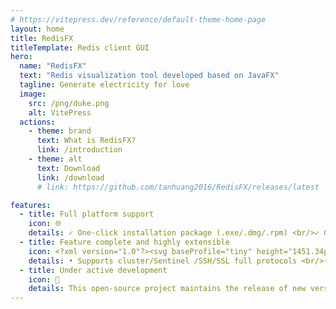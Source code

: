 ```yaml
---
# https://vitepress.dev/reference/default-theme-home-page
layout: home
title: RedisFX
titleTemplate: Redis client GUI
hero:
  name: "RedisFX"
  text: "Redis visualization tool developed based on JavaFX"
  tagline: Generate electricity for love
  image:
    src: /png/duke.png
    alt: VitePress
  actions:
    - theme: brand
      text: What is RedisFX?
      link: /introduction
    - theme: alt
      text: Download
      link: /download
      # link: https://github.com/tanhuang2016/RedisFX/releases/latest

features:
  - title: Full platform support
    icon: 🌐
    details: ✓ One-click installation package (.exe/.dmg/.rpm) <br/>✓ Green no-installation version (ready to use after decompression) <br/>✓ Cross-platform executable JAR file (One-click run in Java environment)
  - title: Feature complete and highly extensible
    icon: <?xml version="1.0"?><svg baseProfile="tiny" height="1451.34px" id="Layer_1" version="1.2" viewBox="0 0 1451.34 1451.34" width="1451.34px" xml:space="preserve" xmlns="http://www.w3.org/2000/svg" xmlns:xlink="http://www.w3.org/1999/xlink"><path d="M1381.691,1058.94c-76.136,39.689-470.554,201.855-554.521,245.624  c-83.974,43.803-130.616,43.376-196.949,11.664c-66.333-31.713-486.059-201.251-561.667-237.402  c-37.793-18.051-57.659-33.302-57.659-47.7V886.913c0,0,546.428-118.956,634.649-150.607  c88.218-31.647,118.815-32.789,193.887-5.286c75.082,27.503,523.964,108.488,598.158,135.662c0,0-0.033,128.801-0.033,142.167  C1437.566,1023.115,1420.448,1038.76,1381.691,1058.94z" fill="#A42122"/><path d="M1381.691,914.694c-76.136,39.673-470.554,201.856-554.521,245.624  c-83.974,43.786-130.616,43.359-196.949,11.646C563.88,1140.27,144.163,970.698,68.555,934.579  c-75.609-36.135-77.193-61.017-2.92-90.092c74.265-29.092,491.689-192.868,579.918-224.52  c88.209-31.634,118.816-32.794,193.887-5.283c75.079,27.499,467.139,183.56,541.335,210.735  C1454.979,852.611,1457.828,875.004,1381.691,914.694z" fill="#D82F27"/><path d="M1381.691,823.782c-76.136,39.689-470.554,201.856-554.521,245.642  c-83.974,43.769-130.616,43.343-196.949,11.629c-66.342-31.695-486.059-201.25-561.667-237.385  c-37.793-18.067-57.659-33.285-57.659-47.684V651.746c0,0,546.428-118.95,634.649-150.602  c88.218-31.643,118.815-32.794,193.887-5.291c75.082,27.499,523.964,108.476,598.158,135.655c0,0-0.033,128.799-0.033,142.183  C1437.566,787.941,1420.448,803.584,1381.691,823.782z" fill="#A42122"/><path d="M1381.691,679.523c-76.136,39.685-470.554,201.852-554.521,245.637  c-83.974,43.785-130.616,43.343-196.949,11.646C563.88,905.111,144.163,735.535,68.555,699.409  c-75.609-36.131-77.193-61.005-2.92-90.102C139.9,580.233,557.324,416.453,645.553,384.81  c88.209-31.643,118.816-32.794,193.887-5.291c75.079,27.498,467.139,183.543,541.335,210.727  C1454.979,617.437,1457.828,639.837,1381.691,679.523z" fill="#D82F27"/><path d="M1381.691,579.889c-76.136,39.685-470.554,201.861-554.521,245.645  c-83.974,43.785-130.616,43.343-196.949,11.647C563.88,805.484,144.163,635.91,68.555,599.783  c-37.793-18.067-57.659-33.298-57.659-47.687v-144.23c0,0,546.428-118.951,634.649-150.594  c88.218-31.652,118.815-32.794,193.887-5.292c75.082,27.499,523.964,108.476,598.158,135.655c0,0-0.033,128.8-0.033,142.174  C1437.566,544.052,1420.448,559.691,1381.691,579.889z" fill="#A42122"/><path d="M1381.691,435.634c-76.136,39.685-470.554,201.86-554.521,245.642  c-83.974,43.773-130.616,43.342-196.949,11.643c-66.333-31.706-486.059-201.259-561.667-237.39  c-75.609-36.132-77.193-61.014-2.92-90.102C139.9,336.339,557.324,172.58,645.553,140.929  c88.209-31.652,118.816-32.794,193.887-5.287c75.079,27.503,467.139,183.548,541.335,210.731  C1454.979,373.544,1457.828,395.956,1381.691,435.634z" fill="#D82F27"/><polygon fill="#FFFFFF" points="911.195,296.749 787.571,309.578 759.89,376.168 715.19,301.863 572.443,289.033 678.956,250.62   647.003,191.659 746.72,230.657 840.743,199.877 815.328,260.85 "/><polygon fill="#FFFFFF" points="752.509,619.808 521.786,524.113 852.398,473.375 "/><ellipse cx="432.636" cy="402.254" fill="#FFFFFF" rx="176.704" ry="68.495"/><polygon fill="#791514" points="1057.292,314.947 1252.957,392.274 1057.456,469.517 "/><polygon fill="#AD2524" points="840.825,400.575 1057.292,314.947 1057.456,469.517 1036.235,477.818 "/></svg>
    details: • Supports cluster/Sentinel /SSH/SSL full protocols <br/>• Real-time monitoring + visual reports + publish/subscribe <br/>• Custom plugin extensions
  - title: Under active development
    icon: 🚀
    details: This open-source project maintains the release of new versions every week, constantly optimizing functions and fixing issues. We actively maintain the code base and respond promptly to community feedback. Welcome your use and suggestions. Let's work together to promote the growth of the project!
---
```


